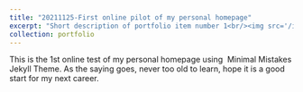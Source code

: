 ```yaml
---
title: "20211125-First online pilot of my personal homepage"
excerpt: "Short description of portfolio item number 1<br/><img src='/images/SKLIOTSC_building.png'>"
collection: portfolio
---
```


This is the 1st online test of my personal homepage using  Minimal Mistakes Jekyll Theme. As the saying goes, never too old to learn, hope it is a good start for my next career.  
